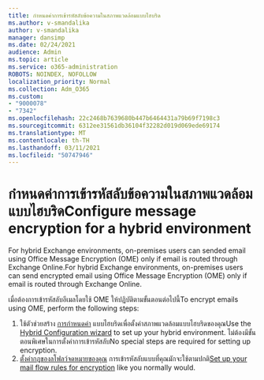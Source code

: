 ```yaml
---
title: กําหนดค่าการเข้ารหัสลับข้อความในสภาพแวดล้อมแบบไฮบริด
ms.author: v-smandalika
author: v-smandalika
manager: dansimp
ms.date: 02/24/2021
audience: Admin
ms.topic: article
ms.service: o365-administration
ROBOTS: NOINDEX, NOFOLLOW
localization_priority: Normal
ms.collection: Adm_O365
ms.custom:
- "9000078"
- "7342"
ms.openlocfilehash: 22c2468b7639680b447b6464431a79b69f7198c3
ms.sourcegitcommit: 6312ee31561db36104f32282d019d069ede69174
ms.translationtype: MT
ms.contentlocale: th-TH
ms.lasthandoff: 03/11/2021
ms.locfileid: "50747946"
---
```

# <a name="configure-message-encryption-for-a-hybrid-environment"></a><span data-ttu-id="23a81-102">กําหนดค่าการเข้ารหัสลับข้อความในสภาพแวดล้อมแบบไฮบริด</span><span class="sxs-lookup"><span data-stu-id="23a81-102">Configure message encryption for a hybrid environment</span></span>

<span data-ttu-id="23a81-103">For hybrid Exchange environments, on-premises users can sended email using Office Message Encryption (OME) only if email is routed through Exchange Online.</span><span class="sxs-lookup"><span data-stu-id="23a81-103">For hybrid Exchange environments, on-premises users can send encrypted email using Office Message Encryption (OME) only if email is routed through Exchange Online.</span></span>

<span data-ttu-id="23a81-104">เมื่อต้องการเข้ารหัสลับอีเมลโดยใช้ OME ให้ปฏิบัติตามขั้นตอนต่อไปนี้</span><span class="sxs-lookup"><span data-stu-id="23a81-104">To encrypt emails using OME, perform the following steps:</span></span>

1. <span data-ttu-id="23a81-105">ใช้ตัวช่วยสร้าง [การกําหนดค่า](https://docs.microsoft.com/Exchange/hybrid-configuration-wizard) แบบไฮบริดเพื่อตั้งค่าสภาพแวดล้อมแบบไฮบริดของคุณ</span><span class="sxs-lookup"><span data-stu-id="23a81-105">Use the [Hybrid Configuration wizard](https://docs.microsoft.com/Exchange/hybrid-configuration-wizard) to set up your hybrid environment.</span></span> <span data-ttu-id="23a81-106">ไม่ต้องมีขั้นตอนพิเศษในการตั้งค่าการเข้ารหัสลับ</span><span class="sxs-lookup"><span data-stu-id="23a81-106">No special steps are required for setting up encryption.</span></span>
2. <span data-ttu-id="23a81-107">[ตั้งค่ากฎของลโฟลว์จดหมายของคุณ](https://docs.microsoft.com/microsoft-365/compliance/define-mail-flow-rules-to-encrypt-email) การเข้ารหัสลับแบบที่คุณมักจะใช้ตามปกติ</span><span class="sxs-lookup"><span data-stu-id="23a81-107">[Set up your mail flow rules for encryption](https://docs.microsoft.com/microsoft-365/compliance/define-mail-flow-rules-to-encrypt-email) like you normally would.</span></span>


